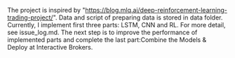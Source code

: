 The project is inspired by "https://blog.mlq.ai/deep-reinforcement-learning-trading-project/".
Data and script of preparing data is stored in data folder.
Currently, I implement first three parts: LSTM, CNN and RL. For more detail, see issue_log.md. The next step is to improve the performance of implemented parts and complete the last part:Combine the Models & Deploy at Interactive Brokers.
